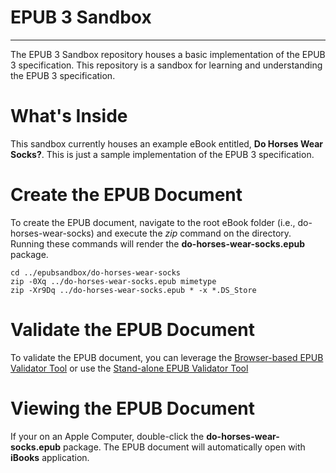 # EPUB 3 Sandbox
* * *
The EPUB 3 Sandbox repository houses a basic implementation of the EPUB 3 specification. This repository is a sandbox for learning and understanding the EPUB 3 specification.

# What's Inside
This sandbox currently houses an example eBook entitled, **Do Horses Wear Socks?**. This is just a sample implementation of the EPUB 3 specification.

# Create the EPUB Document
To create the EPUB document, navigate to the root eBook folder (i.e., do-horses-wear-socks) and execute the *zip* command on the directory. Running these commands will render the **do-horses-wear-socks.epub** package.

    cd ../epubsandbox/do-horses-wear-socks
    zip -0Xq ../do-horses-wear-socks.epub mimetype
    zip -Xr9Dq ../do-horses-wear-socks.epub * -x *.DS_Store

# Validate the EPUB Document
To validate the EPUB document, you can leverage the [Browser-based EPUB Validator Tool](http://validator.idpf.org/application/validate) or use the [Stand-alone EPUB Validator Tool](https://github.com/idpf/epubcheck)

# Viewing the EPUB Document
If your on an Apple Computer, double-click the **do-horses-wear-socks.epub** package. The EPUB document will automatically open with **iBooks** application.